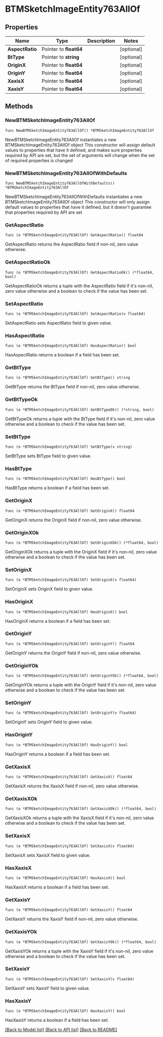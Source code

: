 # BTMSketchImageEntity763AllOf

## Properties

Name | Type | Description | Notes
------------ | ------------- | ------------- | -------------
**AspectRatio** | Pointer to **float64** |  | [optional] 
**BtType** | Pointer to **string** |  | [optional] 
**OriginX** | Pointer to **float64** |  | [optional] 
**OriginY** | Pointer to **float64** |  | [optional] 
**XaxisX** | Pointer to **float64** |  | [optional] 
**XaxisY** | Pointer to **float64** |  | [optional] 

## Methods

### NewBTMSketchImageEntity763AllOf

`func NewBTMSketchImageEntity763AllOf() *BTMSketchImageEntity763AllOf`

NewBTMSketchImageEntity763AllOf instantiates a new BTMSketchImageEntity763AllOf object
This constructor will assign default values to properties that have it defined,
and makes sure properties required by API are set, but the set of arguments
will change when the set of required properties is changed

### NewBTMSketchImageEntity763AllOfWithDefaults

`func NewBTMSketchImageEntity763AllOfWithDefaults() *BTMSketchImageEntity763AllOf`

NewBTMSketchImageEntity763AllOfWithDefaults instantiates a new BTMSketchImageEntity763AllOf object
This constructor will only assign default values to properties that have it defined,
but it doesn't guarantee that properties required by API are set

### GetAspectRatio

`func (o *BTMSketchImageEntity763AllOf) GetAspectRatio() float64`

GetAspectRatio returns the AspectRatio field if non-nil, zero value otherwise.

### GetAspectRatioOk

`func (o *BTMSketchImageEntity763AllOf) GetAspectRatioOk() (*float64, bool)`

GetAspectRatioOk returns a tuple with the AspectRatio field if it's non-nil, zero value otherwise
and a boolean to check if the value has been set.

### SetAspectRatio

`func (o *BTMSketchImageEntity763AllOf) SetAspectRatio(v float64)`

SetAspectRatio sets AspectRatio field to given value.

### HasAspectRatio

`func (o *BTMSketchImageEntity763AllOf) HasAspectRatio() bool`

HasAspectRatio returns a boolean if a field has been set.

### GetBtType

`func (o *BTMSketchImageEntity763AllOf) GetBtType() string`

GetBtType returns the BtType field if non-nil, zero value otherwise.

### GetBtTypeOk

`func (o *BTMSketchImageEntity763AllOf) GetBtTypeOk() (*string, bool)`

GetBtTypeOk returns a tuple with the BtType field if it's non-nil, zero value otherwise
and a boolean to check if the value has been set.

### SetBtType

`func (o *BTMSketchImageEntity763AllOf) SetBtType(v string)`

SetBtType sets BtType field to given value.

### HasBtType

`func (o *BTMSketchImageEntity763AllOf) HasBtType() bool`

HasBtType returns a boolean if a field has been set.

### GetOriginX

`func (o *BTMSketchImageEntity763AllOf) GetOriginX() float64`

GetOriginX returns the OriginX field if non-nil, zero value otherwise.

### GetOriginXOk

`func (o *BTMSketchImageEntity763AllOf) GetOriginXOk() (*float64, bool)`

GetOriginXOk returns a tuple with the OriginX field if it's non-nil, zero value otherwise
and a boolean to check if the value has been set.

### SetOriginX

`func (o *BTMSketchImageEntity763AllOf) SetOriginX(v float64)`

SetOriginX sets OriginX field to given value.

### HasOriginX

`func (o *BTMSketchImageEntity763AllOf) HasOriginX() bool`

HasOriginX returns a boolean if a field has been set.

### GetOriginY

`func (o *BTMSketchImageEntity763AllOf) GetOriginY() float64`

GetOriginY returns the OriginY field if non-nil, zero value otherwise.

### GetOriginYOk

`func (o *BTMSketchImageEntity763AllOf) GetOriginYOk() (*float64, bool)`

GetOriginYOk returns a tuple with the OriginY field if it's non-nil, zero value otherwise
and a boolean to check if the value has been set.

### SetOriginY

`func (o *BTMSketchImageEntity763AllOf) SetOriginY(v float64)`

SetOriginY sets OriginY field to given value.

### HasOriginY

`func (o *BTMSketchImageEntity763AllOf) HasOriginY() bool`

HasOriginY returns a boolean if a field has been set.

### GetXaxisX

`func (o *BTMSketchImageEntity763AllOf) GetXaxisX() float64`

GetXaxisX returns the XaxisX field if non-nil, zero value otherwise.

### GetXaxisXOk

`func (o *BTMSketchImageEntity763AllOf) GetXaxisXOk() (*float64, bool)`

GetXaxisXOk returns a tuple with the XaxisX field if it's non-nil, zero value otherwise
and a boolean to check if the value has been set.

### SetXaxisX

`func (o *BTMSketchImageEntity763AllOf) SetXaxisX(v float64)`

SetXaxisX sets XaxisX field to given value.

### HasXaxisX

`func (o *BTMSketchImageEntity763AllOf) HasXaxisX() bool`

HasXaxisX returns a boolean if a field has been set.

### GetXaxisY

`func (o *BTMSketchImageEntity763AllOf) GetXaxisY() float64`

GetXaxisY returns the XaxisY field if non-nil, zero value otherwise.

### GetXaxisYOk

`func (o *BTMSketchImageEntity763AllOf) GetXaxisYOk() (*float64, bool)`

GetXaxisYOk returns a tuple with the XaxisY field if it's non-nil, zero value otherwise
and a boolean to check if the value has been set.

### SetXaxisY

`func (o *BTMSketchImageEntity763AllOf) SetXaxisY(v float64)`

SetXaxisY sets XaxisY field to given value.

### HasXaxisY

`func (o *BTMSketchImageEntity763AllOf) HasXaxisY() bool`

HasXaxisY returns a boolean if a field has been set.


[[Back to Model list]](../README.md#documentation-for-models) [[Back to API list]](../README.md#documentation-for-api-endpoints) [[Back to README]](../README.md)


